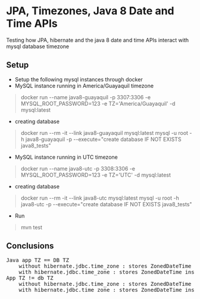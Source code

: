 # JPA, Timezones, Java 8 Date and Time APIs 
Testing how JPA, hibernate and the java 8 date and time APIs interact with mysql database timezone

## Setup
- Setup the following mysql instances through docker
- MySQL instance running in America/Guayaquil timezone
> docker run --name java8-guayaquil -p 3307:3306 -e MYSQL_ROOT_PASSWORD=123 -e TZ='America/Guayaquil' -d mysql:latest
- creating database
> docker run --rm -it --link java8-guayaquil mysql:latest mysql -u root -h java8-guayaquil -p --execute="create database IF NOT EXISTS java8_tests"
- MySQL instance running in UTC timezone
> docker run --name java8-utc -p 3308:3306 -e MYSQL_ROOT_PASSWORD=123 -e TZ='UTC' -d mysql:latest
- creating database
> docker run --rm -it --link java8-utc mysql:latest mysql -u root -h java8-utc -p --execute="create database IF NOT EXISTS java8_tests"
- Run
> mvn test

## Conclusions
<pre>
Java app TZ == DB TZ
    without hibernate.jdbc.time_zone : stores ZonedDateTime instances with database TZ
    with hibernate.jdbc.time_zone : stores ZonedDateTime instances with the timezone value of hibernate.jdbc.time_zone property 
App TZ != db TZ
    without hibernate.jdbc.time_zone : stores ZonedDateTime instances with database TZ
    with hibernate.jdbc.time_zone : stores ZonedDateTime instances with the timezone value of hibernate.jdbc.time_zone property
</pre>



